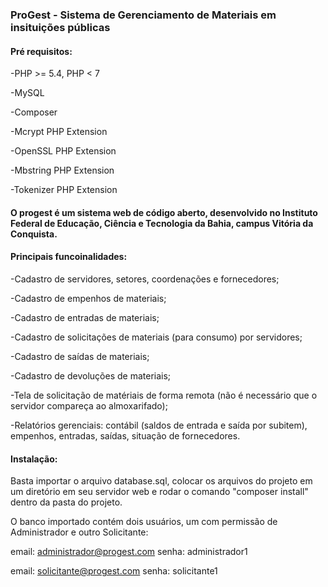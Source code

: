 <h3>ProGest - Sistema de Gerenciamento de Materiais em insituições públicas</h3>
<h4>Pré requisitos:</h4>

-PHP >= 5.4, PHP < 7

-MySQL

-Composer

-Mcrypt PHP Extension

-OpenSSL PHP Extension

-Mbstring PHP Extension

-Tokenizer PHP Extension

<h4>O progest é um sistema web de código aberto, desenvolvido no Instituto Federal de Educação, Ciência e Tecnologia da Bahia, campus Vitória da Conquista.</h4>

<h4>Principais funcoinalidades:</h4>
-Cadastro de servidores, setores, coordenações e fornecedores;

-Cadastro de empenhos de materiais;

-Cadastro de entradas de materiais;

-Cadastro de solicitações de materiais (para consumo) por servidores;

-Cadastro de saídas de materiais;

-Cadastro de devoluções de materiais;

-Tela de solicitação de matériais de forma remota (não é necessário que o servidor compareça ao almoxarifado);

-Relatórios gerenciais: contábil (saldos de entrada e saída por subitem), empenhos, entradas, saídas, situação de fornecedores.

<h4>Instalação:</h4>
Basta importar o arquivo database.sql, colocar os arquivos do projeto em um diretório em seu servidor web e rodar o comando "composer install" dentro da pasta do projeto.

O banco importado contém dois usuários, um com permissão de Administrador e outro Solicitante:

email: administrador@progest.com senha: administrador1

email: solicitante@progest.com senha: solicitante1
